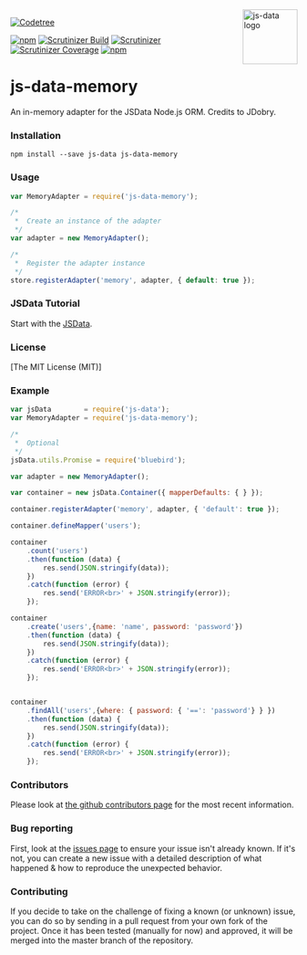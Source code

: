 <img src="https://raw.githubusercontent.com/js-data/js-data/master/js-data.png" alt="js-data logo" title="js-data" align="right" width="96" height="96" />

[![Codetree](https://codetree.com/images/managed-with-codetree.svg)](https://codetree.com/projects/gX1r)

[![npm](https://img.shields.io/npm/v/js-data-memory.svg?style=flat-square)](https://npmjs.com/package/js-data-memory/)
[![Scrutinizer Build](https://img.shields.io/scrutinizer/build/g/trackthis/js-data-memory.svg?style=flat-square)](https://scrutinizer-ci.com/g/trackthis/js-data-memory/)
[![Scrutinizer](https://img.shields.io/scrutinizer/g/trackthis/js-data-memory.svg?style=flat-square)](https://scrutinizer-ci.com/g/trackthis/js-data-memory/)
[![Scrutinizer Coverage](https://img.shields.io/scrutinizer/coverage/g/trackthis/js-data-memory.svg?style=flat-square)](https://scrutinizer-ci.com/g/trackthis/js-data-memory/)
[![npm](https://img.shields.io/npm/l/js-data-memory.svg?style=flat-square)](https://npmjs.com/package/js-data-memory/)

# js-data-memory

An in-memory adapter for the JSData Node.js ORM.
Credits to JDobry.

### Installation

    npm install --save js-data js-data-memory

### Usage

```js
var MemoryAdapter = require('js-data-memory');

/*
 *  Create an instance of the adapter
 */
var adapter = new MemoryAdapter();

/*
 *  Register the adapter instance
 */
store.registerAdapter('memory', adapter, { default: true });
```

### JSData Tutorial

Start with the [JSData](http://api.js-data.io/js-data/).

### License

[The MIT License (MIT)]

### Example

```js
var jsData        = require('js-data');
var MemoryAdapter = require('js-data-memory');

/*
 *  Optional
 */
jsData.utils.Promise = require('bluebird');

var adapter = new MemoryAdapter();

var container = new jsData.Container({ mapperDefaults: { } });

container.registerAdapter('memory', adapter, { 'default': true });

container.defineMapper('users');

container
    .count('users')
    .then(function (data) {
        res.send(JSON.stringify(data));
    })
    .catch(function (error) {
        res.send('ERROR<br>' + JSON.stringify(error));
    });

container
    .create('users',{name: 'name', password: 'password'})
    .then(function (data) {
        res.send(JSON.stringify(data));
    })
    .catch(function (error) {
        res.send('ERROR<br>' + JSON.stringify(error));
    });


container
    .findAll('users',{where: { password: { '==': 'password'} } })
    .then(function (data) {
        res.send(JSON.stringify(data));
    })
    .catch(function (error) {
        res.send('ERROR<br>' + JSON.stringify(error));
    });
```

### Contributors

Please look at [the github contributors page](https://github.com/trackthis/js-data-memory/graphs/contributors) for the most recent information.

### Bug reporting

First, look at the [issues page](https://github.com/trackthis/js-data-memory/issues) to ensure your issue isn't already known. If it's not, you can create a new issue with a detailed description of what happened & how to reproduce the unexpected behavior.

### Contributing

If you decide to take on the challenge of fixing a known (or unknown) issue, you can do so by sending in a pull request from your own fork of the project. Once it has been tested (manually for now) and approved, it will be merged into the master branch of the repository.
